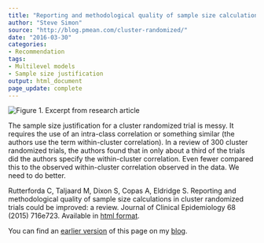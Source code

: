 ```yaml
---
title: "Reporting and methodological quality of sample size calculations in cluster randomized trials could be improved: a review"
author: "Steve Simon"
source: "http://blog.pmean.com/cluster-randomized/"
date: "2016-03-30"
categories:
- Recommendation
tags:
- Multilevel models
- Sample size justification
output: html_document
page_update: complete
---
```


![Figure 1. Excerpt from research article](http://www.pmean.com/new-images/16/cluster-randomized01.png)

<div class="notes">

The sample size justification for a cluster randomized trial is messy. It requires the use of an intra-class correlation or something similar (the authors use the term within-cluster correlation). In a review of 300 cluster randomized trials, the authors found that in only about a third of the trials did the authors specify the within-cluster correlation. Even fewer compared this to the observed within-cluster correlation observed in the data. We need to do better.

Rutterforda C, Taljaard M, Dixon S, Copas A, Eldridge S. Reporting and methodological quality of sample size calculations in cluster randomized trials could be improved: a review. Journal of Clinical Epidemiology 68 (2015) 716e723. Available in [html format][rutt1].

You can find an [earlier version][sim1] of this page on my [blog][sim2].

[sim1]: http://blog.pmean.com/cluster-randomized/
[sim2]: http://blog.pmean.com

[rutt1]: http://www.ncbi.nlm.nih.gov/pubmed/25523375

</div>
